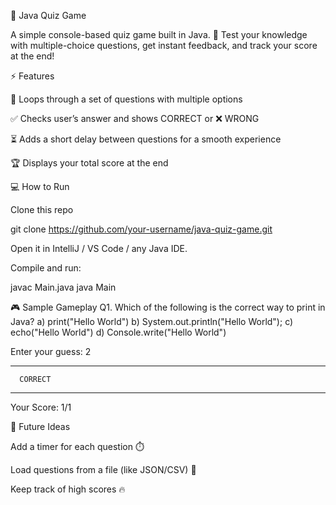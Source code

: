 📝 Java Quiz Game

A simple console-based quiz game built in Java. 🚀
Test your knowledge with multiple-choice questions, get instant feedback, and track your score at the end!

⚡ Features

🔄 Loops through a set of questions with multiple options

✅ Checks user’s answer and shows CORRECT or ❌ WRONG

⏳ Adds a short delay between questions for a smooth experience

🏆 Displays your total score at the end

💻 How to Run

Clone this repo

git clone https://github.com/your-username/java-quiz-game.git


Open it in IntelliJ / VS Code / any Java IDE.

Compile and run:

javac Main.java
java Main

🎮 Sample Gameplay
Q1. Which of the following is the correct way to print in Java?
a) print("Hello World")
b) System.out.println("Hello World");
c) echo("Hello World")
d) Console.write("Hello World")

Enter your guess: 2

*******************
      CORRECT      
*******************

Your Score: 1/1

🌟 Future Ideas

Add a timer for each question ⏱️

Load questions from a file (like JSON/CSV) 📂

Keep track of high scores 🔥
